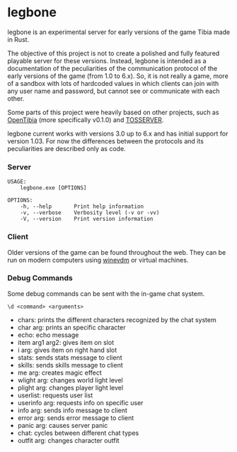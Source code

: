 legbone
===============

legbone is an experimental server for early versions of the game Tibia made in Rust.

The objective of this project is not to create a polished and fully featured playable server for these versions. Instead, legbone is intended as a documentation of the peculiarities of the communication protocol of the early versions of the game (from 1.0 to 6.x). So, it is not really a game, more of a sandbox with lots of hardcoded values in which clients can join with any user name and password, but cannot see or communicate with each other.

Some parts of this project were heavily based on other projects, such as [OpenTibia](https://sourceforge.net/projects/opentibia/) (more specifically v0.1.0) and [TOSSERVER](https://sourceforge.net/projects/tosserver/).

legbone current works with versions 3.0 up to 6.x and has initial support for version 1.03. For now the differences between the protocols and its peculiarities are described only as code.

### Server

```
USAGE:
    legbone.exe [OPTIONS]

OPTIONS:
    -h, --help       Print help information
    -v, --verbose    Verbosity level (-v or -vv)
    -V, --version    Print version information
```

### Client

Older versions of the game can be found throughout the web. They can be run on modern computers using [winevdm](https://github.com/otya128/winevdm) or virtual machines.

### Debug Commands

Some debug commands can be sent with the in-game chat system.

`\d <command> <arguments>`

* chars: prints the different characters recognized by the chat system
* char arg: prints an specific character
* echo: echo message
* item arg1 arg2: gives item on slot
* i arg: gives item on right hand slot
* stats: sends stats message to client
* skills: sends skills message to client
* me arg: creates magic effect
* wlight arg: changes world light level
* plight arg: changes player light level
* userlist: requests user list
* userinfo arg: requests info on specific user
* info arg: sends info message to client
* error arg: sends error message to client
* panic arg: causes server panic
* chat: cycles between different chat types
* outfit arg: changes character outfit
